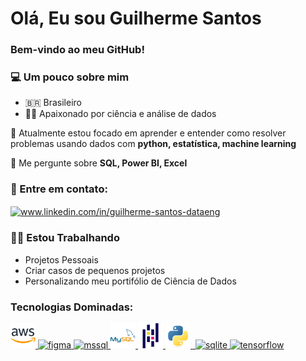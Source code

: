 <h1 align="left">Olá, Eu sou Guilherme Santos</h1>
<h3 align="left">Bem-vindo ao meu GitHub!</h3>


<h3 align="left">💻 Um pouco sobre mim</h3>


- 🇧🇷 Brasileiro
- 👨‍💻 Apaixonado por ciência e análise de dados


  
🌱 Atualmente estou focado em aprender e entender como resolver problemas usando dados com **python, estatística, machine learning**
  
💬 Me pergunte sobre **SQL, Power BI, Excel**



<h3 align="left">📨 Entre em contato:</h3>
<a href="https://linkedin.com/in/www.linkedin.com/in/guilherme-santos-dataeng" target="blank"><img align="center" src="https://raw.githubusercontent.com/rahuldkjain/github-profile-readme-generator/master/src/images/icons/Social/linked-in-alt.svg" alt="www.linkedin.com/in/guilherme-santos-dataeng" height="30" width="40" /></a>
</p>

<h3 align="left">👨‍💻 Estou Trabalhando</h3> 

- Projetos Pessoais
- Criar casos de pequenos projetos
- Personalizando meu portifólio de Ciência de Dados

<h3 align="left">Tecnologias Dominadas:</h3>
<p align="left"> <a href="https://aws.amazon.com" target="_blank" rel="noreferrer"> <img
src="https://raw.githubusercontent.com/devicons/devicon/master/icons/amazonwebservices/amazonwebservices-original-wordmark.svg" alt="aws"
width="40" height="40"/> </a> <a href="https://www.figma.com/" target="_blank" rel="noreferrer"> <img 
src="https://www.vectorlogo.zone/logos/figma/figma-icon.svg" alt="figma" width="40" height="40"/> </a> <a 
href="https://www.microsoft.com/en-us/sql-server" target="_blank" rel="noreferrer"> <img 
src="https://www.svgrepo.com/show/303229/microsoft-sql-server-logo.svg" alt="mssql" width="40" height="40"/> </a> <a 
href="https://www.mysql.com/" target="_blank" rel="noreferrer"> <img 
src="https://raw.githubusercontent.com/devicons/devicon/master/icons/mysql/mysql-original-wordmark.svg" alt="mysql" width="40" 
height="40"/> </a> <a href="https://pandas.pydata.org/" target="_blank" rel="noreferrer"> <img
src="https://raw.githubusercontent.com/devicons/devicon/2ae2a900d2f041da66e950e4d48052658d850630/icons/pandas/pandas-original.svg" 
alt="pandas" width="40" height="40"/> </a> <a href="https://www.python.org" target="_blank" rel="noreferrer"> <img 
src="https://raw.githubusercontent.com/devicons/devicon/master/icons/python/python-original.svg" alt="python" width="40" height="40"/>
</a> <a href="https://www.rust-lang.org" target="_blank" rel="noreferrer"> <img 
href="https://www.sqlite.org/" target="_blank" rel="noreferrer"> <img src="https://www.vectorlogo.zone/logos/sqlite/sqlite-icon.svg" 
alt="sqlite" width="40" height="40"/> </a> <a href="https://www.tensorflow.org" target="_blank" rel="noreferrer"> <img 
src="https://www.vectorlogo.zone/logos/tensorflow/tensorflow-icon.svg" alt="tensorflow" width="40" height="40"/> </a> </p>



